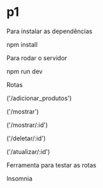 # p1

Para instalar as dependências

npm install


Para rodar o servidor

npm run dev


Rotas 

('/adicionar_produtos')

('/mostrar')

('/mostrar/:id')

('/deletar/:id')

('/atualizar/:id')


Ferramenta para testar as rotas

Insomnia

